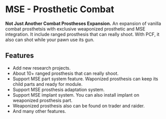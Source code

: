 # MSE - Prosthetic Combat
**Not Just Another Combat Prostheses Expansion.** An expansion of vanilla combat prosthetsis with exclusive weaponized prosthetic and MSE integration. It include ranged prosthesis that can really shoot. With PCF, it also can shot while your pawn use its gun.

## Features
- Add new research projects.
- About 10+ ranged prosthesis that can really shoot.
- Support MSE part system feature. Waponized prosthesis can keep its child parts and ready for module.
- Support MSE prosthesis adaptation system.
- Support MSE implant system. You can also install implant on weaponized prosthesis part.
- Weaponized prosthesis also can be found on trader and raider.
- And many other features.
